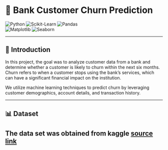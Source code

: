 # 🏦 **Bank Customer Churn Prediction**

![Python](https://img.shields.io/badge/Python-3.9-blue?style=for-the-badge) ![Scikit-Learn](https://img.shields.io/badge/Scikit--Learn-orange?style=for-the-badge) ![Pandas](https://img.shields.io/badge/Pandas-green?style=for-the-badge)  
![Matplotlib](https://img.shields.io/badge/Matplotlib-blueviolet?style=for-the-badge) ![Seaborn](https://img.shields.io/badge/Seaborn-lightblue?style=for-the-badge)

---

## 📝 **Introduction**

In this project, the goal was to analyze customer data from a bank and determine whether a customer is likely to churn within the next six months.  
Churn refers to when a customer stops using the bank’s services, which can have a significant financial impact on the institution.

We utilize machine learning techniques to predict churn by leveraging customer demographics, account details, and transaction history.

---
## 📊 **Dataset**
The data set was obtained from kaggle [source link ](https://www.kaggle.com/datasets/barelydedicated/bank-customer-churn-modeling)
---











